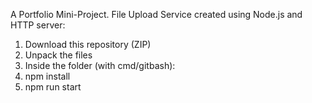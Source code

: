 A Portfolio Mini-Project. File Upload Service created using Node.js and HTTP server:

1. Download this repository (ZIP)
2. Unpack the files
3. Inside the folder (with cmd/gitbash):
4. npm install
5. npm run start
